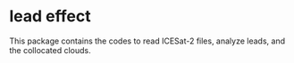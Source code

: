# lead effect
This package contains the codes to read ICESat-2 files, analyze leads, and the collocated clouds.
